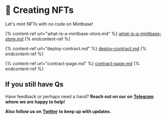 # 🚀 Creating NFTs

Let's mint NFTs with no code on Mintbase!

{% content-ref url="what-is-a-mintbase-store.md" %}
[what-is-a-mintbase-store.md](what-is-a-mintbase-store.md)
{% endcontent-ref %}

{% content-ref url="deploy-contract.md" %}
[deploy-contract.md](deploy-contract.md)
{% endcontent-ref %}

{% content-ref url="contract-page.md" %}
[contract-page.md](contract-page.md)
{% endcontent-ref %}



## If you still have Qs

Have feedback or perhaps need a hand? **Reach out on our on** [**Telegram**](https://t.me/Mintbase) **where we are happy to help!**

**Also follow us on** [**Twitter**](https://twitter.com/mintbase) **to keep up with updates.**
